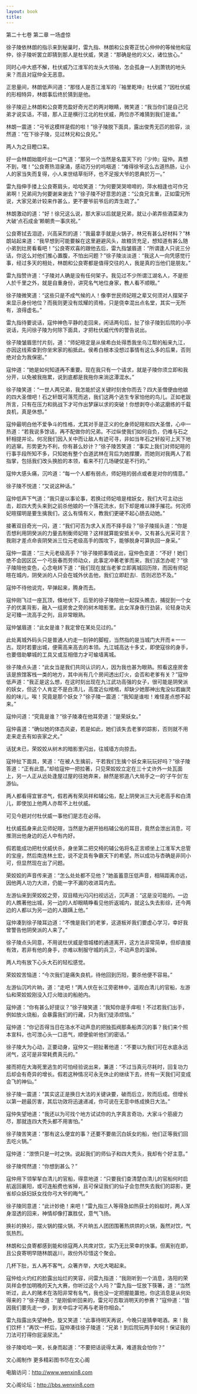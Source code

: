 ```yaml
---
layout: book
title:
---
```

第二十七卷 第二章 一场虚惊

徐子陵依林朗的指示来到秘巢时，雷九指、林朗和公良寄正忧心仲仲的等候他和寇仲，徐子陵听罢立即猜到那人是杜伏威，笑道：“那确是他的义父，诸位放心。”

同时心中大惑不解，杜伏威乃江淮军的龙头大领袖，怎会孤身一人到萧铣的地头来？而且对寇仲全无恶意。

正思量间，林朗低声问道：“那怪人是否江淮军的『袖里乾坤』杜伏威？”因杜伏威的形相特异，林朗事后终於猜到是他。

徐子陵迎上林朗和公良寄充盈好奇光芒的两对眼睛，微笑道：“我当你们是自己兄弟才说实话，不错，那人正是横行江北的杜伏威，两位亦不难猜到我们是谁。”

林朗一震道：“弓爷这模样是假的啦！”徐子陵脱下面具，露出俊秀无匹的脸容，淡然道：“在下徐子陵，见过林兄和公良兄。”

两人为之目瞪口呆。

好一会林朗始能吁出一口气道：“那另一个当然是名震天下的『少帅』寇仲。真想不到，嘿！”公良寄热泪泉涌，感动万分的呜咽道：“难得徐爷这么古道热肠，让小人的家当失而复得，小人来世结草衔环，也不足报大爷的恩典於万一。”

雷九指伸手搂上公良寄肩头，哈哈笑道：“为何要哭哭啼啼的，萍水相逢也可作兄弟啊！兄弟间为何要谢来谢去？”徐子陵不好意思的道：“公良兄言重，正如雷兄所说，大家兄弟计较来作甚么，更不要爷前爷后的弄生疏了。”

林朗激动的道：“好！徐兄这么说，那大家以后就是兄弟，就让小弟弄些酒菜来为大破‘点石成金’赖朝贵一事庆祝。”

公良寄拭去泪迹，兴高采烈的道：“我最拿手就是火锅子，林兄有甚么好材料？”林朗站起来道：“我早想到可能要躲在这里避避风头，故粮货充足，想知道有甚么随小弟到灶房看看吧！”公良寄欢喜的跟他去后，雷九指皱眉道：“所谓逢人只说三分话，你这么对他们推心置腹，不怕出问题？”徐子陵淡淡道：“我这人一向凭感觉行事，经过多天的相处，林朗和公良寄都是值得交往的人，我是真的当他们是朋友。”

雷九指赞许道：“子陵对人确是没有任何架子。我见过不少所谓江湖名人，不是拒人於千里之外，就是自重身份，讲究名气地位身家，教人看不顺眼。”

徐子陵微笑道：“这些只是不成气候的人！像李世民师妃暄之辈又何须对人摆架子来显示身份地位？而我则更没有炫耀的资格，只是侥幸混出点名堂，其实一无所有，浪得虚名。”

雷九指待要说话，寇仲神色平静的走回来，闲话两句后，扯了徐子陵到后院的小亭说话，先问徐子陵为何除下面具，才把杜伏威代传的警告说出。

徐子陵皱眉思忖片刻，道：“师妃暄定是从侯希白处得悉我坐乌江帮的船来九江，亦因这线索查到你坐宋家的船抵此。侯希白根本没想过事情有这么多的后果，否则绝对会为我保密。”

寇仲道：“她是如何知道再不重要。现在我只有一个请求，就是子陵你须立即和我分开，以免被我拖累，说到底都是我拖你来淌这潭混水。”

徐子陵笑道：“一世人两兄弟，我怎能於这关键时刻舍你而去？四大圣僧便由他娘的四大圣僧吧！石之轩既可落荒而逃，我们这两个逃生专家怕他的鸟儿。正如老跋所言，只有在压力和挑战下才可作出梦寐以求的突破！你想剥夺小弟这磨练的千载良机，真是休想。”

寇仲最明白他不爱争斗的性格，尤其对手是正义的化身师妃暄和四大圣僧，心中一热道：“若我说多馀话，再不配做你的兄弟。不过纵使我们如何自负，仍难与石之轩相提并论。何况我们因入关中而让敌人有迹可寻，非如当年石之轩般可上天下地的逃窜。形势更为不利，你有甚么妙计？”徐子陵苦笑道：“事实上我们对师妃暄的行事手段所知不多，只知她有整个白道武林在背后为她撑腰，而她则对我两人了若指掌，包括我们改头换脸的本领，看来不打几场硬仗是不行的。”

寇仲大感头痛，沉吟道：“每一个人都有弱点，师妃暄的弱点或者是对你的情意。”

徐子陵不悦道：“又说这种话。”

寇仲低声下气道：“我只是以事论事，若换过师妃喧是棺妖女，我们大可主动出击，趁四大秃头来到之前杀他娘的一个落花流水，刻下却是难以辣手摧花。何况师妃暄摆明是要生擒我们，这么有情有义，教我们更硬不起心肠去动她。”

接著双目奇光一闪，道：“我们可否为求入关而不择手段？”徐子陵摇头道：“你是否想利用阴癸派的力量去制衡师妃暄？这样就算能安抵关中，又有甚么光采可言？我刚才差点命丧阴癸派三位元老级高手的围攻下，能够脱身可算执回一身采。”

寇仲一震道：“三大元老级高手？”徐子陵把事情说出，寇仲色变道：“不好！她们绝不会因区区一个弓辰春而劳师动众，此事定冲著老爹而来，我们该怎办呢？”徐子陵陪他变色，心念电转下道：“我们现在就当老爹立即离城回历除，而因有师妃暄在城内，阴癸派的人只会在城外伏击他，我们立即赶去l．否则迟恐不及。”

寇仲不待他说完，早弹起来，腾身而去。

寇仲刚飞过一座瓦顶，倏地伏下，后至的徐子陵陪他一起探头瞧去，捕捉到一个女子的优美背影，融入一组房舍之旁的树木暗影里。此女浑身夜行劲装，论轻身功夫足可臻一流高手之列，且非常眼熟。

寇仲皱眉道：“此女是谁？我定曾在某处见过的。”

此处离城外码头只是普通人约走一刻钟的脚程，当然指的是当城门大开而＊一一古。现时若要出城，便需高来高去的本领。九江城高达十多丈，即使寇徐的身手，也要借助攀城的工具又或互相借力才可蝓墙离城。

徐子陵点头道：“此女当是我们共同认识的人，因为我也甚为眼熟。照看这座房舍该是旅馆客栈一类的地方，其中尚有几个房间透出灯火，会否和老爹有关？”寇仲低声道：“我正是这么想，在这时刻出现在九江武功高强的女子，很可能是阴癸派的妖女，但这个人肯定不是白清儿，高度近似棺棺，却缺少她那神出鬼没似若幽灵般的味儿，唉！究竟是那个妖女？”徐子陵一震道：“我知是谁啦！难怪差点想不起来。”

寇仲问道：“究竟是谁？”徐子陵凑在他耳旁道：“是荣妖女。”

寇仲喜道：“确似她的体态风姿，若是如此，她们该失去老爹的踪影，否则就不用走来走去有如丧家之犬。”

话犹未已，荣姣姣从树木的暗影里闪出，往城墙方向掠去。

寇仲扯下面具，笑道：“在被人生擒前，干若我们生擒个妖女来玩玩好吗？”徐子陵答道：“正有此意。”却给寇仲一把拉著，只见荣姣姣立定在三十丈许外一处瓦面上，另一人正从远处逢屋过屋的往她奔来，赫然是邪道八大局手之一的‘子午剑’左游仙。

两人都看得宜冒凉气，假若再有荣凤祥和辅公佑，配上阴癸派三大元老高手和白清儿，即使加上他两人亦帮不上杜伏威。

可见今趟对付杜伏威一事他们是志在必得。

杜伏威孤身来此见师妃暄，当然是为避开拍档辅公佑的耳目，竟然会泄出消息，可推测出他身边的近人中有内好。

假若能成功把杜伏威伏杀，身坐第二把交椅的辅公佑将名正言顺坐上江淮军大总管的宝座，然后南连林土宏，说不定具有争霸天下的希望。所以成功与杏确是非同小可，但显然现在出了问题。

荣姣姣的声音传来道：“怎么处处都不见他？”她虽蓄意压低声音，相隔距离亦远，因他两人功力大进，仍能一字不漏的收进耳内去。

左游仙来到荣姣姣之旁，双目精光闪闪扫视远近，沉声道：“这是没可能的。一边的人瞧著他出城，另一边的人却眼睛睁看见他折返城内，就这么失去影综，还今两边的人都以为另一边的人跟蹒上他。”

寇仲凑到徐子陵耳边道：“不愧是我们的老爹，这道板斧我们要虚心学习，幸好我曾警告他阴癸派的人来了。”

徐子陵点头同意，不用说杜伏威是借城楼的通道离开，这方法非常简单，但却直接有效，若非有他的身手，亦难以制服守城的兵卫，不动声息的溜掉。

两人均有放下心头大石的轻松感觉。

荣姣姣苦恼道：“今次我们是痛失良机，待他回到历阳，要杀他便不容易。”

左游仙沉吟片晌，道：“走吧！”两人伏在长江旁密林中，遥观白清儿的官船，左游仙和荣姣姣刚没入灯火暗淡的船舱内。

寇仲道：“你有甚么好提议？”徐子陵笑道：“我知你是手痒啦！不过若我们出手，例如放火烧船，会暴露我们的行藏，只为我们徒添烦恼。”

寇仲道：“你记否得当日在洛水不动声息的把独孤阀那条船弄沉的事？我们来个照本宣科，也可泄心头一口恶气，顺便偷听他们的密话。”

徐子陵大为心动，正要动身，寇仲又一把扯著他道：“不要以为我们可在水底永远闭气，这可是非常耗费真元的。”

接而把在大海死里逃生的可怕经验说出来，兼道：“不过当真元尽耗时，回复功力后却会有奇异的增长。假若这种情况可永无休止的继续下去，终有一天我们可变成会飞的神仙。”

徐子陵一震道：“其实这正是换日大法的关键诀要，破而后立，败而后成。但增长以第一趟最厉害，其后功效将迅速递减，你可说在无意中练成换日大法。”

寇仲失望地道：“我还以为可找个地方试试你的九字真言奇功，大家斗个筋疲力尽，那就连四大秃头都不用害怕。”

徐子陵苦笑道：“那有这么便宜的事？还要不要凿沉白妖女的船，他们正等我们回去吃火锅。”

寇仲道：“泄愤只是一时之快。说起我们的师仙子和四大秃头，我却有个好主意。”

徐子陵愕然道：“你想到甚么？”

寇仲用下领挈挈白清儿的官船，得意地道：“只要我们查清楚白清儿的官船何时启航返回襄阳，或可连船费也省掉，且可保证我们的仙子会忽然失去我们的踪影，更省却众妖妇妖女找你弓大爷的晦气。”

徐子陵同意道：“此计妙绝！来吧！”雷九指三人等得急如热获士的蚂蚁时，两人浑身湿透的回来，神情却像打赢胜仗，意气飞扬。

换衫的换衫，摆火锅的摆火锅，不片晌五人团团围著热烘烘的火锅，轰然对饮，气氛热烈。

林朗和公良寄都感到能和徐寇两人共席对饮，实乃无比荣幸的快事。但离别在即，且公良寄明早随林朗返川，故份外珍惜这个聚会。

几杯下肚，五人再不客气，众箸齐举，大吃大喝起来。

寇仲给火灼红的脸露出灿烂的笑容，问雷九指道：“我刚听到一个消息，洛阳的荣凤祥会参加明晚的天九大赛，你听过这个人吗？”雷九指一怔放下筷箸，道：“当然听过，此人的赌术在洛阳非常有名气，我也没一定把握能赢他，你这消息是从何处得来的？”徐子陵道：“是刚偷听回来的，雷兄可否取消明天的参赛？”寇仲道：“皆因我们要先走一步，到关中后才可再与老哥你相会。”

雷九指露出失望神色，旋又笑道：“此事待明天再说，今晚只是猜拳喝酒。来！我们饮杯！”再饮一杯后，寇仲凑往徐子陵道：“兄弟！到后院玩两手如何！保证我的刀法可打得你屁滚尿流。”

徐子陵哈哈一笑，长身而起道：“不要把话说得太满，难道我会怕你？”

文心阁制作 更多精彩图书尽在文心阁

电脑访问：http://www.wenxin8.com

文心阁论坛：http://bbs.wenxin8.com